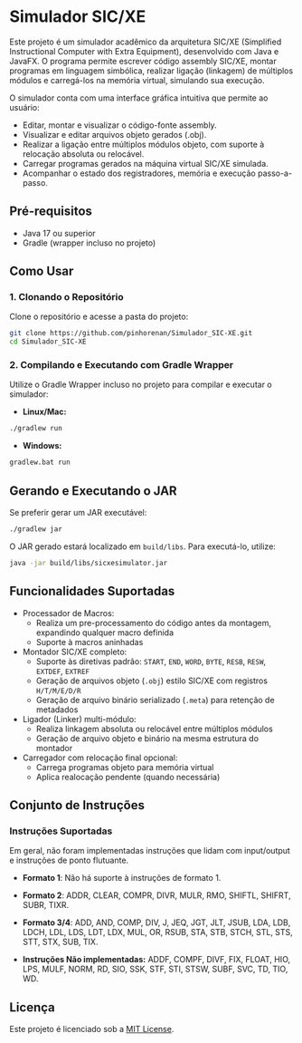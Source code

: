 # Simulador SIC/XE

Este projeto é um simulador acadêmico da arquitetura SIC/XE (Simplified Instructional Computer with Extra Equipment), desenvolvido com Java e JavaFX. O programa permite escrever código assembly SIC/XE, montar programas em linguagem simbólica, realizar ligação (linkagem) de múltiplos módulos e carregá-los na memória virtual, simulando sua execução.

O simulador conta com uma interface gráfica intuitiva que permite ao usuário:
- Editar, montar e visualizar o código-fonte assembly.
- Visualizar e editar arquivos objeto gerados (.obj).
- Realizar a ligação entre múltiplos módulos objeto, com suporte à relocação absoluta ou relocável.
- Carregar programas gerados na máquina virtual SIC/XE simulada.
- Acompanhar o estado dos registradores, memória e execução passo-a-passo.

## Pré-requisitos

- Java 17 ou superior
- Gradle (wrapper incluso no projeto)

## Como Usar

### 1. Clonando o Repositório

Clone o repositório e acesse a pasta do projeto:

```bash
git clone https://github.com/pinhorenan/Simulador_SIC-XE.git
cd Simulador_SIC-XE
```

### 2. Compilando e Executando com Gradle Wrapper

Utilize o Gradle Wrapper incluso no projeto para compilar e executar o simulador:

- **Linux/Mac:**

```bash
./gradlew run
```

- **Windows:**

```cmd
gradlew.bat run
```

## Gerando e Executando o JAR

Se preferir gerar um JAR executável:

```bash
./gradlew jar
```

O JAR gerado estará localizado em `build/libs`. Para executá-lo, utilize:

```bash
java -jar build/libs/sicxesimulator.jar
```

## Funcionalidades Suportadas

- Processador de Macros:
  - Realiza um pre-processamento do código antes da montagem, expandindo qualquer macro definida
  - Suporte à macros aninhadas
- Montador SIC/XE completo:
  - Suporte às diretivas padrão: `START`, `END`, `WORD`, `BYTE`, `RESB`, `RESW`, `EXTDEF`, `EXTREF`
  - Geração de arquivos objeto (`.obj`) estilo SIC/XE com registros `H/T/M/E/D/R`
  - Geração de arquivo binário serializado (`.meta`) para retenção de metadados
- Ligador (Linker) multi-módulo:
  - Realiza linkagem absoluta ou relocável entre múltiplos módulos
  - Geração de arquivo objeto e binário na mesma estrutura do montador
- Carregador com relocação final opcional:
  - Carrega programas objeto para memória virtual
  - Aplica realocação pendente (quando necessária)

## Conjunto de Instruções

### Instruções Suportadas
Em geral, não foram implementadas instruções que lidam com input/output e instruções de ponto flutuante.

- **Formato 1**: Não há suporte à instruções de formato 1.
- **Formato 2**: ADDR, CLEAR, COMPR, DIVR, MULR, RMO, SHIFTL, SHIFRT, SUBR, TIXR.
- **Formato 3/4**: ADD, AND, COMP, DIV, J, JEQ, JGT, JLT, JSUB, LDA, LDB, LDCH, LDL, LDS, LDT, LDX, MUL, OR, RSUB, STA, STB, STCH, STL, STS, STT, STX, SUB, TIX.

- **Instruções Não implementadas:** ADDF, COMPF, DIVF, FIX, FLOAT, HIO, LPS, MULF, NORM, RD, SIO, SSK, STF, STI, STSW, SUBF, SVC, TD, TIO, WD.

## Licença

Este projeto é licenciado sob a [MIT License](LICENSE).

